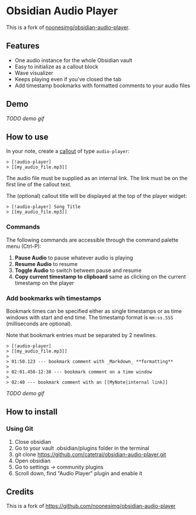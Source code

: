 # Obsidian Audio Player

This is a fork of [noonesimg/obsidian-audio-player](https://github.com/noonesimg/obsidian-audio-player).

## Features

- One audio instance for the whole Obsidian vault
- Easy to initialize as a callout block
- Wave visualizer 
- Keeps playing even if you've closed the tab
- Add timestamp bookmarks with formatted comments to your audio files

## Demo

_TODO demo gif_

## How to use

In your note, create a [callout](https://help.obsidian.md/Editing+and+formatting/Callouts) of type `audio-player`:

```
> [!audio-player]
> [[my_audio_file.mp3]]
```

The audio file must be supplied as an internal link. The link must be on the first line of the callout text.

The (optional) callout title will be displayed at the top of the player widget:

```
> [!audio-player] Song Title
> [[my_audio_file.mp3]]
```

### Commands

The following commands are accessible through the command palette menu (Ctrl-P):

1. **Pause Audio** to pause whatever audio is playing
2. **Resume Audio** to resume
3. **Toggle Audio** to switch between pause and resume
4. **Copy current timestamp to clipboard** same as clicking on the current timestamp on the player

### Add bookmarks wih timestamps

Bookmark times can be specified either as single timestamps or as time windows with start and end time. The timestamp format is `mm:ss.SSS` (milliseconds are optional).

Note that bookmark entries must be separated by 2 newlines.

```
> [!audio-player]
> [[my_audio_file.mp3]]
>
> 01:50.123 --- bookmark comment with _Markdown_ **formatting**
>
> 02:01.456-12:38 --- bookmark comment on a time window
>
> 02:40 --- bookmark comment with an [[MyNote|internal link]]
```

_TODO demo gif_

## How to install

### Using Git

1. Close obsidian
2. Go to your vault .obsidian/plugins folder in the terminal
3. git clone https://github.com/catetrai/obsidian-audio-player.git
4. Open obsidian
5. Go to settings -> community plugins
6. Scroll down, find "Audio Player" plugin and enable it


## Credits

This is a fork of https://github.com/noonesimg/obsidian-audio-player